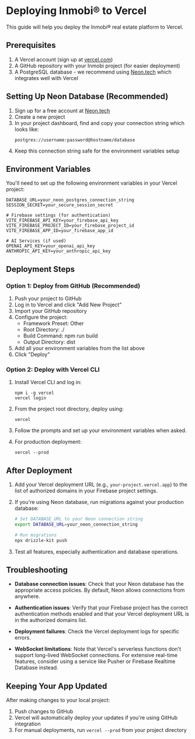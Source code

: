 # Deploying Inmobi® to Vercel

This guide will help you deploy the Inmobi® real estate platform to Vercel.

## Prerequisites

1. A Vercel account (sign up at [vercel.com](https://vercel.com))
2. A GitHub repository with your Inmobi project (for easier deployment)
3. A PostgreSQL database - we recommend using [Neon.tech](https://neon.tech) which integrates well with Vercel

## Setting Up Neon Database (Recommended)

1. Sign up for a free account at [Neon.tech](https://neon.tech)
2. Create a new project
3. In your project dashboard, find and copy your connection string which looks like:
   ```
   postgres://username:password@hostname/database
   ```
4. Keep this connection string safe for the environment variables setup

## Environment Variables

You'll need to set up the following environment variables in your Vercel project:

```
DATABASE_URL=your_neon_postgres_connection_string
SESSION_SECRET=your_secure_session_secret

# Firebase settings (for authentication)
VITE_FIREBASE_API_KEY=your_firebase_api_key
VITE_FIREBASE_PROJECT_ID=your_firebase_project_id
VITE_FIREBASE_APP_ID=your_firebase_app_id

# AI Services (if used)
OPENAI_API_KEY=your_openai_api_key
ANTHROPIC_API_KEY=your_anthropic_api_key
```

## Deployment Steps

### Option 1: Deploy from GitHub (Recommended)

1. Push your project to GitHub
2. Log in to Vercel and click "Add New Project"
3. Import your GitHub repository
4. Configure the project:
   - Framework Preset: Other
   - Root Directory: ./
   - Build Command: npm run build
   - Output Directory: dist
5. Add all your environment variables from the list above
6. Click "Deploy"

### Option 2: Deploy with Vercel CLI

1. Install Vercel CLI and log in:
   ```
   npm i -g vercel
   vercel login
   ```

2. From the project root directory, deploy using:
   ```
   vercel
   ```

3. Follow the prompts and set up your environment variables when asked.

4. For production deployment:
   ```
   vercel --prod
   ```

## After Deployment

1. Add your Vercel deployment URL (e.g., `your-project.vercel.app`) to the list of authorized domains in your Firebase project settings.

2. If you're using Neon database, run migrations against your production database:
   ```bash
   # Set DATABASE_URL to your Neon connection string
   export DATABASE_URL=your_neon_connection_string
   
   # Run migrations
   npx drizzle-kit push
   ```

3. Test all features, especially authentication and database operations.

## Troubleshooting

- **Database connection issues**: Check that your Neon database has the appropriate access policies. By default, Neon allows connections from anywhere.

- **Authentication issues**: Verify that your Firebase project has the correct authentication methods enabled and that your Vercel deployment URL is in the authorized domains list.

- **Deployment failures**: Check the Vercel deployment logs for specific errors.

- **WebSocket limitations**: Note that Vercel's serverless functions don't support long-lived WebSocket connections. For extensive real-time features, consider using a service like Pusher or Firebase Realtime Database instead.

## Keeping Your App Updated

After making changes to your local project:

1. Push changes to GitHub
2. Vercel will automatically deploy your updates if you're using GitHub integration
3. For manual deployments, run `vercel --prod` from your project directory